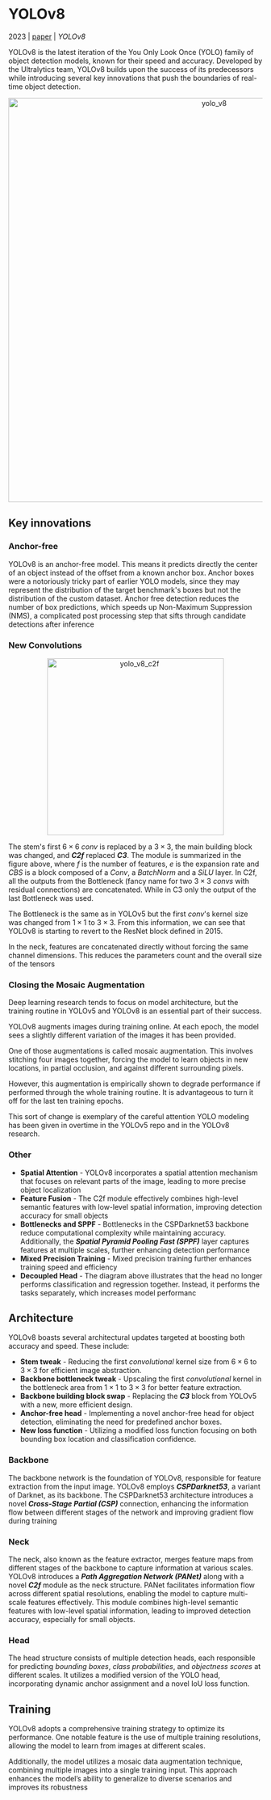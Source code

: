 # YOLOv8

2023 | [paper](https://github.com/ultralytics/ultralytics) | _YOLOv8_

YOLOv8 is the latest iteration of the You Only Look Once (YOLO) family of object detection models, known for their speed and accuracy. Developed by the Ultralytics team, YOLOv8 builds upon the success of its predecessors while introducing several key innovations that push the boundaries of real-time object detection.

<p align="center">
  <img src="https://github.com/thawro/yolo-pytorch/assets/50373360/f293c08c-d5b7-4cd4-91fe-fe3e5bc0ba50" alt="yolo_v8" height="800"/>
</p>

## Key innovations

### Anchor-free

YOLOv8 is an anchor-free model. This means it predicts directly the center of an object instead of the offset from a known anchor box. Anchor boxes were a notoriously tricky part of earlier YOLO models, since they may represent the distribution of the target benchmark's boxes but not the distribution of the custom dataset. Anchor free detection reduces the number of box predictions, which speeds up Non-Maximum Suppression (NMS), a complicated post processing step that sifts through candidate detections after inference

### New Convolutions

<p align="center">
  <img src="https://github.com/thawro/yolo-pytorch/assets/50373360/836f9a07-6c1c-4c37-84de-dfc8fb62e0c4" alt="yolo_v8_c2f" height="350"/>
</p>

The stem's first $6 × 6$ _conv_ is replaced by a $3 × 3$, the main building block was changed, and **_C2f_** replaced **_C3_**. The module is summarized in the figure above, where $f$ is the number of features, $e$ is the expansion rate and $CBS$ is a block composed of a $Conv$, a $BatchNorm$ and a $SiLU$ layer. In C2f, all the outputs from the Bottleneck (fancy name for two $3 × 3$ _convs_ with residual connections) are concatenated. While in C3 only the output of the last Bottleneck was used.

The Bottleneck is the same as in YOLOv5 but the first _conv_'s kernel size was changed from $1 × 1$ to $3 × 3$. From this information, we can see that YOLOv8 is starting to revert to the ResNet block defined in 2015.

In the neck, features are concatenated directly without forcing the same channel dimensions. This reduces the parameters count and the overall size of the tensors

### Closing the Mosaic Augmentation

Deep learning research tends to focus on model architecture, but the training routine in YOLOv5 and YOLOv8 is an essential part of their success.

YOLOv8 augments images during training online. At each epoch, the model sees a slightly different variation of the images it has been provided.

One of those augmentations is called mosaic augmentation. This involves stitching four images together, forcing the model to learn objects in new locations, in partial occlusion, and against different surrounding pixels. 

However, this augmentation is empirically shown to degrade performance if performed through the whole training routine. It is advantageous to turn it off for the last ten training epochs.

This sort of change is exemplary of the careful attention YOLO modeling has been given in overtime in the YOLOv5 repo and in the YOLOv8 research.

### Other

* **Spatial Attention** - YOLOv8 incorporates a spatial attention mechanism that focuses on relevant parts of the image, leading to more precise object localization
* **Feature Fusion** - The C2f module effectively combines high-level semantic features with low-level spatial information, improving detection accuracy for small objects
* **Bottlenecks and SPPF** - Bottlenecks in the CSPDarknet53 backbone reduce computational complexity while maintaining accuracy. Additionally, the **_Spatial Pyramid Pooling Fast (SPPF)_** layer captures features at multiple scales, further enhancing detection performance
* **Mixed Precision Training** - Mixed precision training further enhances training speed and efficiency
* **Decoupled Head** - The diagram above illustrates that the head no longer performs classification and regression together. Instead, it performs the tasks separately, which increases model performanc

## Architecture

YOLOv8 boasts several architectural updates targeted at boosting both accuracy and speed. These include:

* **Stem tweak** - Reducing the first _convolutional_ kernel size from $6 × 6$ to $3 × 3$ for efficient image abstraction.
* **Backbone bottleneck tweak** - Upscaling the first _convolutional_ kernel in the bottleneck area from $1 × 1$ to $3 × 3$ for better feature extraction.
* **Backbone building block swap** - Replacing the **_C3_** block from YOLOv5 with a new, more efficient design.
* **Anchor-free head** - Implementing a novel anchor-free head for object detection, eliminating the need for predefined anchor boxes.
* **New loss function** - Utilizing a modified loss function focusing on both bounding box location and classification confidence.

### Backbone

The backbone network is the foundation of YOLOv8, responsible for feature extraction from the input image. YOLOv8 employs **_CSPDarknet53_**, a variant of Darknet, as its backbone. The CSPDarknet53 architecture introduces a novel **_Cross-Stage Partial (CSP)_** connection, enhancing the information flow between different stages of the network and improving gradient flow during training

### Neck

The neck, also known as the feature extractor, merges feature maps from different stages of the backbone to capture information at various scales. YOLOv8 introduces a **_Path Aggregation Network (PANet)_** along with a novel **_C2f_** module as the neck structure. PANet facilitates information flow across different spatial resolutions, enabling the model to capture multi-scale features effectively. This module combines high-level semantic features with low-level spatial information, leading to improved detection accuracy, especially for small objects.

### Head

The head structure consists of multiple detection heads, each responsible for predicting _bounding boxes_, _class probabilities_, and _objectness scores_ at different scales. It utilizes a modified version of the YOLO head, incorporating dynamic anchor assignment and a novel IoU loss function.

## Training

YOLOv8 adopts a comprehensive training strategy to optimize its performance. One notable feature is the use of multiple training resolutions, allowing the model to learn from images at different scales.

Additionally, the model utilizes a mosaic data augmentation technique, combining multiple images into a single training input. This approach enhances the model’s ability to generalize to diverse scenarios and improves its robustness
